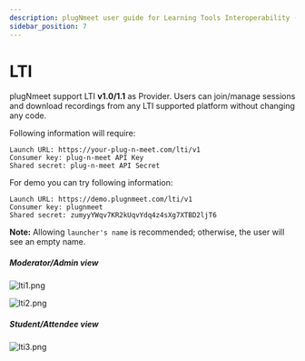 ```yaml
---
description: plugNmeet user guide for Learning Tools Interoperability (LTI)
sidebar_position: 7
---
```


# LTI

plugNmeet support LTI **v1.0/1.1** as Provider. Users can join/manage sessions and download recordings from any LTI supported platform without changing any code.

Following information will require:

```
Launch URL: https://your-plug-n-meet.com/lti/v1
Consumer key: plug-n-meet API Key
Shared secret: plug-n-meet API Secret
```

For demo you can try following information:

```
Launch URL: https://demo.plugnmeet.com/lti/v1
Consumer key: plugnmeet
Shared secret: zumyyYWqv7KR2kUqvYdq4z4sXg7XTBD2ljT6
```

**Note:** Allowing `launcher's name` is recommended; otherwise, the user will see an empty name.

##### **Moderator/Admin view**

![lti1.png](/img/lti/lti1.png)

![lti2.png](/img/lti/lti2.png)

##### **Student/Attendee view**

![lti3.png](/img/lti/lti3.png)
